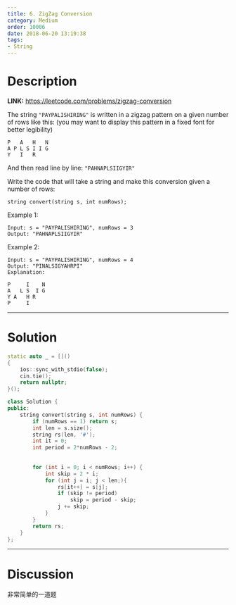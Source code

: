 ```yaml
---
title: 6. ZigZag Conversion
category: Medium
order: 10006
date: 2018-06-20 13:19:38
tags:
- String
---
```


<!-- 记得完善 tags 和 category 字段 -->

# Description

**LINK:** https://leetcode.com/problems/zigzag-conversion

The string `"PAYPALISHIRING"` is written in a zigzag pattern on a given number of rows like this: (you may want to display this pattern in a fixed font for better legibility)

```
P   A   H   N
A P L S I I G
Y   I   R
```
And then read line by line: `"PAHNAPLSIIGYIR"`

Write the code that will take a string and make this conversion given a number of rows:
```
string convert(string s, int numRows);
```
Example 1:
```
Input: s = "PAYPALISHIRING", numRows = 3
Output: "PAHNAPLSIIGYIR"
```
Example 2:
```
Input: s = "PAYPALISHIRING", numRows = 4
Output: "PINALSIGYAHRPI"
Explanation:

P     I    N
A   L S  I G
Y A   H R
P     I
```

----------
# Solution
```c++
static auto _ = []()
{
    ios::sync_with_stdio(false);
    cin.tie();
    return nullptr;
}();

class Solution {
public:
    string convert(string s, int numRows) {
        if (numRows == 1) return s;
        int len = s.size();
        string rs(len, '#');
        int it = 0;
        int period = 2*numRows - 2;
        
        
        for (int i = 0; i < numRows; i++) {
            int skip = 2 * i;
            for (int j = i; j < len;){
                rs[it++] = s[j];
                if (skip != period)
                    skip = period - skip;
                j += skip;
            }
        }
        return rs;
    }
};
```
----------
# Discussion

非常简单的一道题